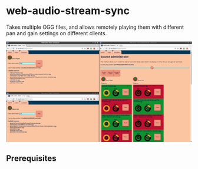 web-audio-stream-sync
=====================

Takes multiple OGG files, and allows remotely playing them with different pan and gain settings on different clients.

<img src="doc/web-audio-stream-sync.png" />

Prerequisites
---------------------------


